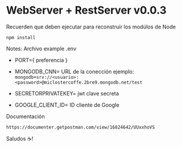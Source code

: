 # WebServer + RestServer v0.0.3

Recuerden que deben ejecutar para reconstruir los modúlos de Node
```
npm install
```
Notes:
Archivo example .env 

* PORT={ preferencia }

* MONGODB_CNN= URL de la conección ejemplo:
 ```mongodb+srv://<usuario>:<password>@miclostercoffe.2bre9.mongodb.net/test```
* SECRETORPRIVATEKEY= jwt clave secreta 
* GOOGLE_CLIENT_ID= ID cliente de Google

Documentación
```
https://documenter.getpostman.com/view/16824642/UUxxhoVS
```
Saludos ☕!

    